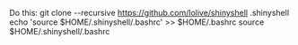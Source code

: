 Do this:
git clone --recursive https://github.com/lolive/shinyshell .shinyshell
echo 'source $HOME/.shinyshell/.bashrc' >> $HOME/.bashrc
source $HOME/.shinyshell/.bashrc
